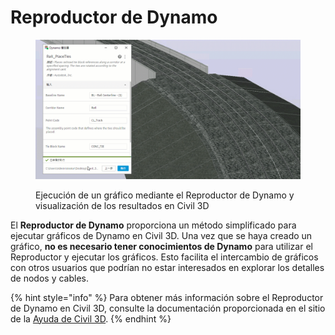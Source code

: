 # Reproductor de Dynamo

<figure><img src="../.gitbook/assets/Rail_PlaceTies_Player (1).gif" alt=""><figcaption><p>Ejecución de un gráfico mediante el Reproductor de Dynamo y visualización de los resultados en Civil 3D</p></figcaption></figure>

El **Reproductor de Dynamo** proporciona un método simplificado para ejecutar gráficos de Dynamo en Civil 3D. Una vez que se haya creado un gráfico, **no es necesario tener conocimientos de Dynamo** para utilizar el Reproductor y ejecutar los gráficos. Esto facilita el intercambio de gráficos con otros usuarios que podrían no estar interesados en explorar los detalles de nodos y cables.

{% hint style="info" %} Para obtener más información sobre el Reproductor de Dynamo en Civil 3D, consulte la documentación proporcionada en el sitio de la [Ayuda de Civil 3D](https://help.autodesk.com/view/CIV3D/2025/ENU/?guid=dynamo\_player). {% endhint %}

